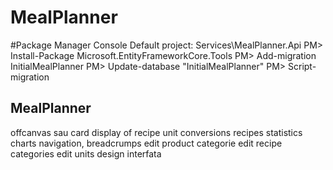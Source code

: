 # MealPlanner

#Package Manager Console
Default project: Services\MealPlanner.Api
PM> Install-Package Microsoft.EntityFrameworkCore.Tools
PM> Add-migration InitialMealPlanner
PM> Update-database "InitialMealPlanner"
PM> Script-migration

MealPlanner
-

offcanvas sau card display of recipe
unit conversions
recipes statistics charts
navigation, breadcrumps
edit product categorie
edit recipe categories
edit units
design interfata